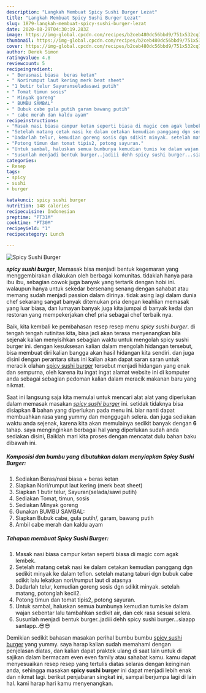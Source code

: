 ```yaml
---
description: "Langkah Membuat Spicy Sushi Burger Lezat"
title: "Langkah Membuat Spicy Sushi Burger Lezat"
slug: 1879-langkah-membuat-spicy-sushi-burger-lezat
date: 2020-08-29T04:30:19.283Z
image: https://img-global.cpcdn.com/recipes/b2ceb480dc56bbd9/751x532cq70/spicy-sushi-burger-foto-resep-utama.jpg
thumbnail: https://img-global.cpcdn.com/recipes/b2ceb480dc56bbd9/751x532cq70/spicy-sushi-burger-foto-resep-utama.jpg
cover: https://img-global.cpcdn.com/recipes/b2ceb480dc56bbd9/751x532cq70/spicy-sushi-burger-foto-resep-utama.jpg
author: Derek Simon
ratingvalue: 4.8
reviewcount: 5
recipeingredient:
- " Berasnasi biasa  beras ketan"
- " Norirumput laut kering merk beat sheet"
- "1 butir telur Sayuranseladasawi putih"
- " Tomat timun sosis"
- " Minyak goreng"
- " BUMBU SAMBAL"
- " Bubuk cabe gula putih garam bawang putih"
- " cabe merah dan kaldu ayam"
recipeinstructions:
- "Masak nasi biasa campur ketan seperti biasa di magic com agak lembek."
- "Setelah matang cetak nasi ke dalam cetakan kemudian panggang dgn sedikit minyak ke dalam teflon. setelah matang taburi dgn bubuk cabe sdikit lalu lekatkan nori/rumput laut di atasnya"
- "Dadarlah telur, kemudian goreng sosis dgn sdikit minyak. setelah matang, potonglah kecil2."
- "Potong timun dan tomat tipis2, potong sayuran."
- "Untuk sambal, haluskan semua bumbunya kemudian tumis ke dalam wajan sebentar lalu tambahkan sedikit air, dan cek rasa sesuai selera."
- "Susunlah menjadi bentuk burger..jadiii dehh spicy sushi burger...siaapp santapp..😎😎"
categories:
- Resep
tags:
- spicy
- sushi
- burger

katakunci: spicy sushi burger 
nutrition: 148 calories
recipecuisine: Indonesian
preptime: "PT31M"
cooktime: "PT30M"
recipeyield: "1"
recipecategory: Lunch

---
```



![Spicy Sushi Burger](https://img-global.cpcdn.com/recipes/b2ceb480dc56bbd9/751x532cq70/spicy-sushi-burger-foto-resep-utama.jpg)

<b><i>spicy sushi burger</i></b>, Memasak bisa menjadi bentuk kegemaran yang menggembirakan dilakukan oleh berbagai komunitas. tidaklah hanya para ibu ibu, sebagian cowok juga banyak yang tertarik dengan hobi ini. walaupun hanya untuk sekedar bersenang senang dengan sahabat atau memang sudah menjadi passion dalam dirinya. tidak asing lagi dalam dunia chef sekarang sangat banyak ditemukan pria dengan keahlian memasak yang luar biasa, dan lumayan banyak juga kita jumpai di banyak kedai dan restoran yang mempekerjakan chef pria sebagai chef terbaik nya.



Baik, kita kembali ke pembahasan resep resep menu <i>spicy sushi burger</i>. di tengah tengah rutinitas kita, bisa jadi akan terasa menyenangkan bila sejenak kalian menyisihkan sebagian waktu untuk mengolah spicy sushi burger ini. dengan kesuksesan kalian dalam mengolah hidangan tersebut, bisa membuat diri kalian bangga akan hasil hidangan kita sendiri. dan juga disini dengan perantara situs ini kalian akan dapat saran saran untuk meracik olahan <u>spicy sushi burger</u> tersebut menjadi hidangan yang enak dan sempurna, oleh karena itu ingat ingat alamat website ini di komputer anda sebagai sebagian pedoman kalian dalam meracik makanan baru yang nikmat.


Saat ini langsung saja kita memulai untuk mencari alat alat yang diperlukan dalam memasak masakan <u><i>spicy sushi burger</i></u> ini. setidak tidaknya bisa disiapkan <b>8</b> bahan yang diperlukan pada menu ini. biar nanti dapat membuahkan rasa yang yummy dan menggugah selera. dan juga sediakan waktu anda sejenak, karena kita akan memulainya sedikit banyak dengan <b>6</b> tahap. saya menginginkan berbagai hal yang diperlukan sudah anda sediakan disini, Baiklah mari kita proses dengan mencatat dulu bahan baku dibawah ini.

<!--inarticleads1-->

##### Komposisi dan bumbu yang dibutuhkan dalam menyiapkan Spicy Sushi Burger:

1. Sediakan  Beras/nasi biasa + beras ketan
1. Siapkan  Nori/rumput laut kering (merk beat sheet)
1. Siapkan 1 butir telur, Sayuran(selada/sawi putih)
1. Sediakan  Tomat, timun, sosis
1. Sediakan  Minyak goreng
1. Gunakan  BUMBU SAMBAL:
1. Siapkan  Bubuk cabe, gula putih/, garam, bawang putih
1. Ambil  cabe merah dan kaldu ayam




<!--inarticleads2-->

##### Tahapan membuat Spicy Sushi Burger:

1. Masak nasi biasa campur ketan seperti biasa di magic com agak lembek.
1. Setelah matang cetak nasi ke dalam cetakan kemudian panggang dgn sedikit minyak ke dalam teflon. setelah matang taburi dgn bubuk cabe sdikit lalu lekatkan nori/rumput laut di atasnya
1. Dadarlah telur, kemudian goreng sosis dgn sdikit minyak. setelah matang, potonglah kecil2.
1. Potong timun dan tomat tipis2, potong sayuran.
1. Untuk sambal, haluskan semua bumbunya kemudian tumis ke dalam wajan sebentar lalu tambahkan sedikit air, dan cek rasa sesuai selera.
1. Susunlah menjadi bentuk burger..jadiii dehh spicy sushi burger...siaapp santapp..😎😎




Demikian sedikit bahasan masakan perihal bumbu bumbu <u>spicy sushi burger</u> yang yummy. saya harap kalian sudah memahami dengan penjelasan diatas, dan kalian dapat praktek ulang di saat lain untuk di sajikan dalam bermacam even even family atau sahabat kamu. kamu dapat menyesuaikan resep resep yang tertulis diatas selaras dengan keinginan anda, sehingga masakan <b>spicy sushi burger</b> ini dapat menjadi lebih enak dan nikmat lagi. berikut penjabaran singkat ini, sampai berjumpa lagi di lain hal. kami harap hari kamu menyenangkan.

